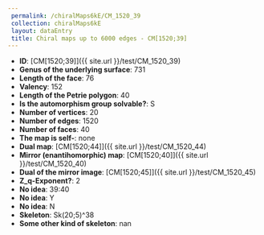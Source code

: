 ```yaml
--- 
 permalink: /chiralMaps6kE/CM_1520_39 
 collection: chiralMaps6kE
 layout: dataEntry
 title: Chiral maps up to 6000 edges - CM[1520;39]
---
```


- **ID**: [CM[1520;39]]({{ site.url }}/test/CM_1520_39)
- **Genus of the underlying surface**: 731
- **Length of the face**: 76
- **Valency**: 152
- **Length of the Petrie polygon**: 40
- **Is the automorphism group solvable?**: S
- **Number of vertices**: 20
- **Number of edges**: 1520
- **Number of faces**: 40
- **The map is self-**: none
- **Dual map**: [CM[1520;44]]({{ site.url }}/test/CM_1520_44)
- **Mirror (enantihomorphic) map**: [CM[1520;40]]({{ site.url }}/test/CM_1520_40)
- **Dual of the mirror image**: [CM[1520;45]]({{ site.url }}/test/CM_1520_45)
- **Z_q-Exponent?**: 2
- **No idea**:  39:40
- **No idea**: Y
- **No idea**: N
- **Skeleton**: Sk(20;5)^38
- **Some other kind of skeleton**: nan
